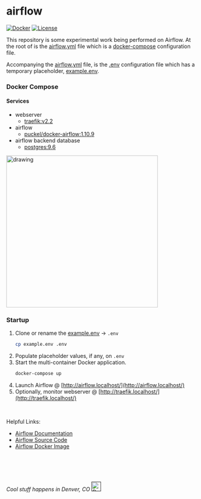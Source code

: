 # airflow

[![Docker](https://img.shields.io/static/v1?label=docker-compose&message=3.7&color=informational)](https://hub.docker.com/u/juftin)
[![License](https://img.shields.io/static/v1?label=license&message=MIT&color=informational)](LICENSE.md)

This repository is some experimental work being performed on Airflow. 
At the root of is the [airflow.yml](airflow.yml) file which is a 
[docker-compose](https://docs.docker.com/compose/) configuration file.

Accompanying the [airflow.yml](airflow.yml) file, is the [.env](example.env) configuration
file which has a temporary placeholder, [example.env](example.env). 

### Docker Compose

#### Services

- webserver
    - [traefik:v2.2](https://hub.docker.com/_/traefik)
- airflow
    - [puckel/docker-airflow:1.10.9](https://hub.docker.com/r/puckel/docker-airflow)
- airflow backend database
    - [postgres:9.6](https://hub.docker.com/_/postgres)


<img src="https://www.pngitem.com/pimgs/m/27-272595_docker-compose-docker-compose-logo-hd-png-download.png" alt="drawing" width="400"/>

### Startup

1) Clone or rename the [example.env](example.env) -> `.env`
    ```bash
    cp example.env .env
    ```
2) Populate placeholder values, if any, on `.env`
3) Start the multi-container Docker application.
    ```bash
   docker-compose up
   ```
4) Launch Airflow @ [http://airflow.localhost/](http://airflow.localhost/)
5) Optionally, monitor webserver @ [http://traefik.localhost/](http://traefik.localhost/)

<br/>
   
Helpful Links:
 - [Airflow Documentation](https://airflow.apache.org/docs/stable/)
 - [Airflow Source Code](https://github.com/apache/airflow/)
 - [Airflow Docker Image](https://hub.docker.com/r/puckel/docker-airflow)
        
<br/>
<br/>
<br/>

###### Cool stuff happens in Denver, CO [<img src="https://upload.wikimedia.org/wikipedia/commons/thumb/6/61/Flag_of_Denver%2C_Colorado.svg/800px-Flag_of_Denver%2C_Colorado.svg.png" width="25" alt="Denver">]()
